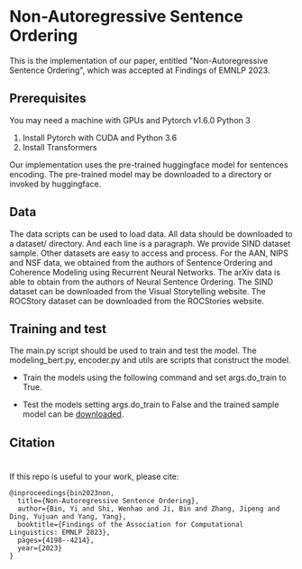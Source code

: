 # Non-Autoregressive Sentence Ordering
This is the implementation of our paper, entitled "Non-Autoregressive Sentence Ordering", which was accepted at Findings of EMNLP 2023.

## Prerequisites
You may need a machine with GPUs and Pytorch v1.6.0 Python 3

1. Install Pytorch with CUDA and Python 3.6
2. Install Transformers 

Our implementation uses the pre-trained huggingface model for sentences encoding. 
The pre-trained model may be downloaded to a directory or invoked by huggingface.

## Data

The data scripts can be used to load data. 
All data should be downloaded to a dataset/ directory. And each line is a paragraph. We provide SIND dataset sample. Other datasets are easy to access and process. 
For the AAN, NIPS and NSF data, we obtained from the authors of Sentence Ordering and Coherence Modeling using Recurrent Neural Networks. The arXiv data is able to obtain from the authors of Neural Sentence Ordering. 
The SIND dataset can be downloaded from the Visual Storytelling website.  The ROCStory dataset can be downloaded from the ROCStories website.

## Training and test
The main.py script should be used to train and test the model. The modeling_bert.py, encoder.py and utils are scripts that construct the model. 

* Train the models using the following command and set args.do_train to True.

+ Test the models setting args.do_train to False and the trained sample model can be [downloaded](https://drive.google.com/file/d/1cdlkbZe-oNHKnGNFGDUeynItv2Sq-fHk/view?usp=sharing).

## Citation
#
If this repo is useful to your work, please cite:

```
@inproceedings{bin2023non,
  title={Non-Autoregressive Sentence Ordering},
  author={Bin, Yi and Shi, Wenhao and Ji, Bin and Zhang, Jipeng and Ding, Yujuan and Yang, Yang},
  booktitle={Findings of the Association for Computational Linguistics: EMNLP 2023},
  pages={4198--4214},
  year={2023}
}
```
